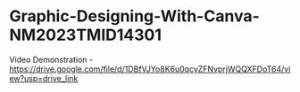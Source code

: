 # Graphic-Designing-With-Canva-NM2023TMID14301
Video Demonstration - https://drive.google.com/file/d/1DBfVJYo8K6u0qcyZFNvprjWQQXFDoT64/view?usp=drive_link
